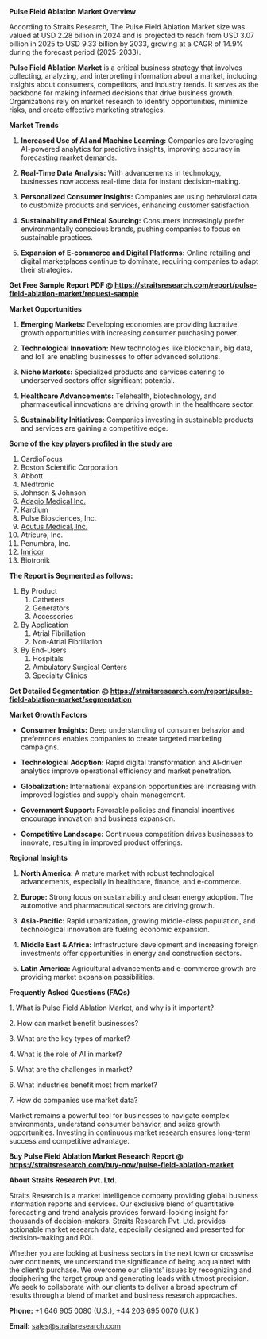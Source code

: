 <p><strong>Pulse Field Ablation Market Overview</strong></p>
<p>According to Straits Research, The Pulse Field Ablation Market size was valued at USD 2.28 billion in 2024 and is projected to reach from USD 3.07 billion in 2025 to USD 9.33 billion by 2033, growing at a CAGR of 14.9% during the forecast period (2025-2033).</p>
<p><strong>Pulse Field Ablation Market</strong> is a critical business strategy that involves collecting, analyzing, and interpreting information about a market, including insights about consumers, competitors, and industry trends. It serves as the backbone for making informed decisions that drive business growth. Organizations rely on market research to identify opportunities, minimize risks, and create effective marketing strategies.</p>
<p><strong>Market Trends</strong></p>
<ol>
<li>
<p><strong>Increased Use of AI and Machine Learning:</strong> Companies are leveraging AI-powered analytics for predictive insights, improving accuracy in forecasting market demands.</p>
</li>
<li>
<p><strong>Real-Time Data Analysis:</strong> With advancements in technology, businesses now access real-time data for instant decision-making.</p>
</li>
<li>
<p><strong>Personalized Consumer Insights:</strong> Companies are using behavioral data to customize products and services, enhancing customer satisfaction.</p>
</li>
<li>
<p><strong>Sustainability and Ethical Sourcing:</strong> Consumers increasingly prefer environmentally conscious brands, pushing companies to focus on sustainable practices.</p>
</li>
<li>
<p><strong>Expansion of E-commerce and Digital Platforms:</strong> Online retailing and digital marketplaces continue to dominate, requiring companies to adapt their strategies.</p>
</li>
</ol>
<p><strong>Get Free Sample Report PDF @ <a href=https://straitsresearch.com/report/pulse-field-ablation-market/request-sample>https://straitsresearch.com/report/pulse-field-ablation-market/request-sample</a></strong></p>
<p><strong>Market Opportunities</strong></p>
<ol>
<li>
<p><strong>Emerging Markets:</strong> Developing economies are providing lucrative growth opportunities with increasing consumer purchasing power.</p>
</li>
<li>
<p><strong>Technological Innovation:</strong> New technologies like blockchain, big data, and IoT are enabling businesses to offer advanced solutions.</p>
</li>
<li>
<p><strong>Niche Markets:</strong> Specialized products and services catering to underserved sectors offer significant potential.</p>
</li>
<li>
<p><strong>Healthcare Advancements:</strong> Telehealth, biotechnology, and pharmaceutical innovations are driving growth in the healthcare sector.</p>
</li>
<li>
<p><strong>Sustainability Initiatives:</strong> Companies investing in sustainable products and services are gaining a competitive edge.</p>
</li>
</ol>
<div>
<div><strong>Some of the key players profiled in the study are</strong></div>
</div>
<p><ol>
<li>CardioFocus</li>
<li>Boston Scientific Corporation</li>
<li>Abbott</li>
<li>Medtronic</li>
<li>Johnson &amp; Johnson</li>
<li><a href=""https://adagiomedical.com/"" target=""_blank"" rel=""noopener"">Adagio Medical Inc.</a></li>
<li>Kardium</li>
<li>Pulse Biosciences, Inc.</li>
<li><a href=""https://ir.acutusmedical.com/"" target=""_blank"" rel=""noopener"">Acutus Medical, Inc.</a></li>
<li>Atricure, Inc.</li>
<li>Penumbra, Inc.</li>
<li><a href=""https://imricor.com/"" target=""_blank"" rel=""noopener"">Imricor</a></li>
<li>Biotronik</li>
</ol></p>
<p><strong>The Report is Segmented as follows:</strong></p>
<p><ol>
<li>By Product
<ol>
<li>Catheters</li>
<li>Generators</li>
<li>Accessories</li>
</ol>
</li>
<li>By Application
<ol>
<li>Atrial Fibrillation</li>
<li>Non-Atrial Fibrillation</li>
</ol>
</li>
<li>By End-Users
<ol>
<li>Hospitals</li>
<li>Ambulatory Surgical Centers</li>
<li>Specialty Clinics</li>
</ol>
</li>
</ol></p>
<p><strong>Get Detailed Segmentation @ <a href=https://straitsresearch.com/report/pulse-field-ablation-market/segmentation>https://straitsresearch.com/report/pulse-field-ablation-market/segmentation</a></strong></p>
<p><strong>Market Growth Factors</strong></p>
<ul>
<li>
<p><strong>Consumer Insights:</strong> Deep understanding of consumer behavior and preferences enables companies to create targeted marketing campaigns.</p>
</li>
<li>
<p><strong>Technological Adoption:</strong> Rapid digital transformation and AI-driven analytics improve operational efficiency and market penetration.</p>
</li>
<li>
<p><strong>Globalization:</strong> International expansion opportunities are increasing with improved logistics and supply chain management.</p>
</li>
<li>
<p><strong>Government Support:</strong> Favorable policies and financial incentives encourage innovation and business expansion.</p>
</li>
<li>
<p><strong>Competitive Landscape:</strong> Continuous competition drives businesses to innovate, resulting in improved product offerings.</p>
</li>
</ul>
<p><strong>Regional Insights</strong></p>
<ol>
<li>
<p><strong>North America:</strong> A mature market with robust technological advancements, especially in healthcare, finance, and e-commerce.</p>
</li>
<li>
<p><strong>Europe:</strong> Strong focus on sustainability and clean energy adoption. The automotive and pharmaceutical sectors are driving growth.</p>
</li>
<li>
<p><strong>Asia-Pacific:</strong> Rapid urbanization, growing middle-class population, and technological innovation are fueling economic expansion.</p>
</li>
<li>
<p><strong>Middle East &amp; Africa:</strong> Infrastructure development and increasing foreign investments offer opportunities in energy and construction sectors.</p>
</li>
<li>
<p><strong>Latin America:</strong> Agricultural advancements and e-commerce growth are providing market expansion possibilities.</p>
</li>
</ol>
<p><strong>Frequently Asked Questions (FAQs)</strong></p>
<p>1. What is Pulse Field Ablation Market, and why is it important?</p>
<p>2. How can market benefit businesses?</p>
<p>3. What are the key types of market?</p>
<p>4. What is the role of AI in market?</p>
<p>5. What are the challenges in market?</p>
<p>6. What industries benefit most from market?</p>
<p>7. How do companies use market data?</p>
<p>Market remains a powerful tool for businesses to navigate complex environments, understand consumer behavior, and seize growth opportunities. Investing in continuous market research ensures long-term success and competitive advantage.</p>
<p><strong>Buy Pulse Field Ablation Market Research Report @ <a href=https://straitsresearch.com/buy-now/pulse-field-ablation-market>https://straitsresearch.com/buy-now/pulse-field-ablation-market</a></strong></p>
<p><strong>About Straits Research Pvt. Ltd.</strong></p>
<p>Straits Research is a market intelligence company providing global business information reports and services. Our exclusive blend of quantitative forecasting and trend analysis provides forward-looking insight for thousands of decision-makers. Straits Research Pvt. Ltd. provides actionable market research data, especially designed and presented for decision-making and ROI.</p>
<p>Whether you are looking at business sectors in the next town or crosswise over continents, we understand the significance of being acquainted with the client&rsquo;s purchase. We overcome our clients&rsquo; issues by recognizing and deciphering the target group and generating leads with utmost precision. We seek to collaborate with our clients to deliver a broad spectrum of results through a blend of market and business research approaches.</p>
<p><strong>Phone:</strong> +1 646 905 0080 (U.S.), +44 203 695 0070 (U.K.)</p>
<p><strong>Email:</strong> <u><a href=mailto:sales@straitsresearch.com>sales@straitsresearch.com</a></u></p>
